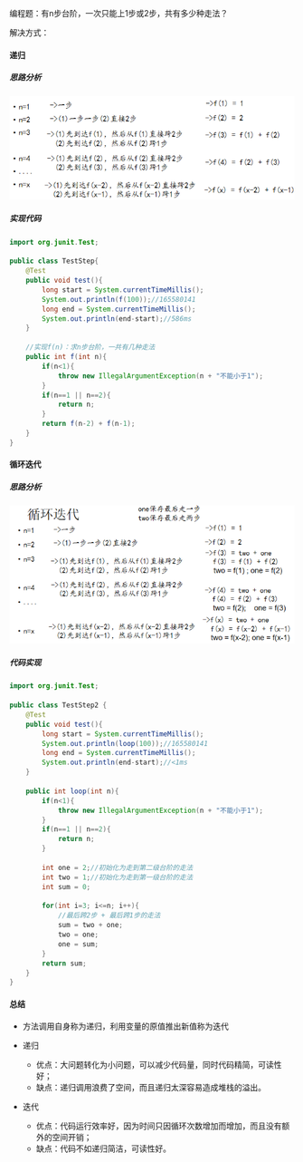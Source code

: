编程题：有n步台阶，一次只能上1步或2步，共有多少种走法？

解决方式：

#### 递归

##### 思路分析

![递归思路](./img/Snipaste_2020-06-16_14-48-38.png)

##### 实现代码

```java
import org.junit.Test;

public class TestStep{
	@Test
	public void test(){
		long start = System.currentTimeMillis();
		System.out.println(f(100));//165580141
		long end = System.currentTimeMillis();
		System.out.println(end-start);//586ms
	}
	
	//实现f(n)：求n步台阶，一共有几种走法
	public int f(int n){
		if(n<1){
			throw new IllegalArgumentException(n + "不能小于1");
		}
		if(n==1 || n==2){
			return n;
		}
		return f(n-2) + f(n-1);
	}
}
```

#### 循环迭代

##### 思路分析

![循环迭代](./img/Snipaste_2020-06-16_14-51-47.png)

##### 代码实现

```java
import org.junit.Test;

public class TestStep2 {
	@Test
	public void test(){
		long start = System.currentTimeMillis();
		System.out.println(loop(100));//165580141
		long end = System.currentTimeMillis();
		System.out.println(end-start);//<1ms
	}
	
	public int loop(int n){
		if(n<1){
			throw new IllegalArgumentException(n + "不能小于1");
		}
		if(n==1 || n==2){
			return n;
		}
		
		int one = 2;//初始化为走到第二级台阶的走法
		int two = 1;//初始化为走到第一级台阶的走法
		int sum = 0;
		
		for(int i=3; i<=n; i++){
			//最后跨2步 + 最后跨1步的走法
			sum = two + one;
			two = one;
			one = sum;
		}
		return sum;
	}
}
```

#### **总结**

- 方法调用自身称为递归，利用变量的原值推出新值称为迭代

- 递归

  - 优点：大问题转化为小问题，可以减少代码量，同时代码精简，可读性好；
  - 缺点：递归调用浪费了空间，而且递归太深容易造成堆栈的溢出。

- 迭代

  - 优点：代码运行效率好，因为时间只因循环次数增加而增加，而且没有额外的空间开销；
  - 缺点：代码不如递归简洁，可读性好。

  